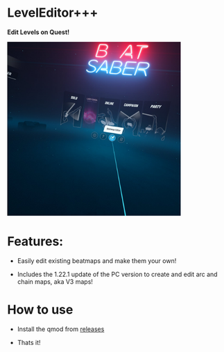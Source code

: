 # LevelEditor+++

**Edit Levels on Quest!**

<img src="LevelEditor+++.jpg" alt="drawing" width="400"/>

# Features:

- Easily edit existing beatmaps and make them your own!

- Includes the 1.22.1 update of the PC version to create and edit arc and chain maps, aka V3 maps!

# How to use

- Install the qmod from [releases](https://github.com/ArtemisE1Tara/LevelEditor---/releases)

- Thats it!
